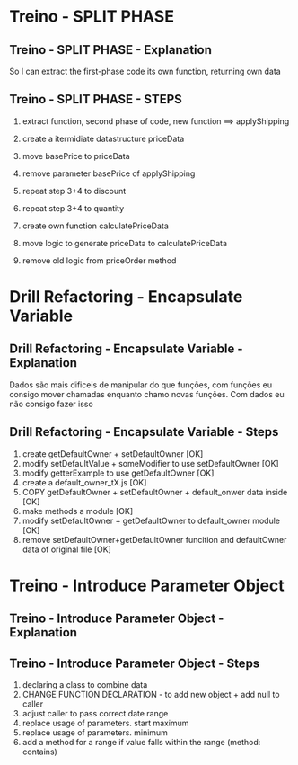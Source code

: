 # Treino - SPLIT PHASE
## Treino - SPLIT PHASE - Explanation
So I can extract the first-phase code its own function, returning own data

## Treino - SPLIT PHASE - STEPS

1. extract function, second phase of code, new function ==> applyShipping
2. create a itermidiate datastructure priceData
3. move basePrice to priceData
4. remove parameter basePrice of applyShipping
5. repeat step 3+4 to discount
6. repeat step 3+4 to quantity

7. create own function calculatePriceData
8. move logic to generate priceData to calculatePriceData
9. remove old logic from priceOrder method



# Drill Refactoring -  Encapsulate Variable

## Drill Refactoring - Encapsulate Variable - Explanation
Dados são mais dificeis de manipular do que funções, com funções eu consigo mover chamadas enquanto chamo novas funções. Com dados eu não consigo fazer isso


## Drill Refactoring - Encapsulate Variable - Steps
1. create getDefaultOwner + setDefaultOwner [OK]
2. modify setDefaultValue + someModifier to use setDefaultOwner [OK]
3. modify getterExample to use getDefaultOwner [OK]
4. create a default_owner_tX.js [OK]
5. COPY getDefaultOwner + setDefaultOwner + default_onwer data inside [OK]
6. make methods a module [OK]
7. modify setDefaultOwner + getDefaultOwner to default_owner module [OK]
7. remove setDefaultOwner+getDefaultOwner funcition and defaultOwner data of original file [OK]


# Treino - Introduce Parameter Object

## Treino - Introduce Parameter Object - Explanation


## Treino - Introduce Parameter Object - Steps
1. declaring a class to combine data 
2. CHANGE FUNCTION DECLARATION - to add new object  + add null to caller
3. adjust caller to pass correct date range
4. replace usage of parameters. start maximum
5. replace usage of parameters. minimum
6. add a method for a range if value falls within the range (method: contains)
